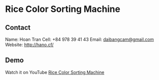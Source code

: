 # Rice Color Sorting Machine

## Contact

Name: Hoan Tran
Cell: +84 978 39 41 43
Email: daibangcam@gmail.com
Website: http://hano.cf/

## Demo

Watch it on YouTube [Rice Color Sorting Machine](https://youtu.be/niVEP04_s1g)
 
